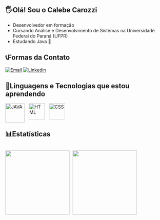 ## 🖐️Olá! Sou o Calebe Carozzi 
* Desenvolvedor em formação
* Cursando Análise e Desenvolvimento de Sistemas na Universidade Federal do Paraná (UFPR)
* Estudando Java 🍵

## 📞Formas da Contato 
[![Email](https://img.shields.io/badge/Microsoft_Outlook-0078D4?style=for-the-badge&logo=microsoft-outlook&logoColor=white)](mailto:calebercarozzi@outlook.com) [![Linkedin](https://img.shields.io/badge/LinkedIn-0077B5?style=for-the-badge&logo=linkedin&logoColor=white)](https://www.linkedin.com/in/calebe-carozzi)
<br/>
## 🤖Linguagens e Tecnologias que estou aprendendo
<div>
  <img 
  align="left"
  alt="JAVA"
  title="JAVA"
  width="60px"
  style="padding-right: 10px;"
  src="https://cdn.jsdelivr.net/gh/devicons/devicon@latest/icons/java/java-original-wordmark.svg" 
  />

<img 
  align="left"
  alt="HTML"
  title="HTML"
  width="50px"
  style="padding-right: 10px;"
  src="https://cdn.jsdelivr.net/gh/devicons/devicon@latest/icons/html5/html5-original-wordmark.svg" 
  />
  
  <img 
  align="left"
  alt="CSS"
  title="CSS"
  width="50px"
  style="padding-right: 10px;"
  src="https://cdn.jsdelivr.net/gh/devicons/devicon@latest/icons/css3/css3-original-wordmark.svg" 
  />
<div/>  
  
<br/>
<br/>
<br/>

## 📊Estatísticas
<div style="display: flex; gap: 10px; flex-wrap: wrap;">

  <img 
    height="200"
    src="https://github-readme-stats.vercel.app/api?username=CalebeCarozzi&show_icons=true&theme=dracula&include_all_commits=true&locale=pt-br" 
  />

  <img 
    height="200"
    src="https://github-readme-stats.vercel.app/api/top-langs/?username=anuraghazra&theme=dracula&layout=compact&locale=pt-br" 
  />

</div>

